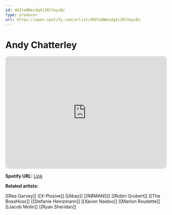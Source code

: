 ```yaml
---
id: 4HIta8WeidgXi1RCYwysBz
type: producer
url: https://open.spotify.com/artist/4HIta8WeidgXi1RCYwysBz
---
```

# Andy Chatterley

<iframe style="border-radius:12px" src="https://open.spotify.com/embed/artist/4HIta8WeidgXi1RCYwysBz" width="100%" height="352" frameBorder="0" allowfullscreen="" allow="autoplay; clipboard-write; encrypted-media; fullscreen; picture-in-picture" loading="lazy"></iframe>

**Spotify URL:** [Link](https://open.spotify.com/artist/4HIta8WeidgXi1RCYwysBz)

**Related artists:**

[[Rea Garvey]]
[[X-Plosive]]
[[Abaz]]
[[RØMANS]]
[[Robin Grubert]]
[[The BossHoss]]
[[Stefanie Heinzmann]]
[[Xavier Naidoo]]
[[Marlon Roudette]]
[[Jacob Molin]]
[[Ryan Sheridan]]
